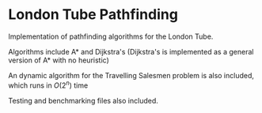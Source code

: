 # London Tube Pathfinding
Implementation of pathfinding algorithms for the London Tube.  
  
Algorithms include A* and Dijkstra's (Dijkstra's is implemented as a general version of A* with no heuristic)  
  
An dynamic algorithm for the Travelling Salesmen problem is also included, which runs in $O(2^n)$ time  
  
Testing and benchmarking files also included.
